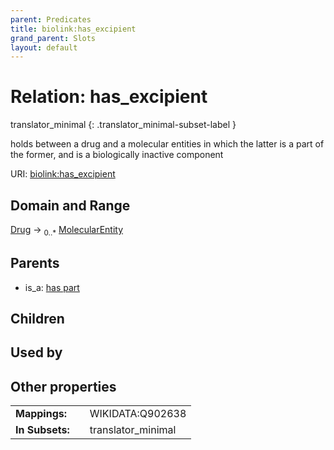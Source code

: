 ```yaml
---
parent: Predicates
title: biolink:has_excipient
grand_parent: Slots
layout: default
---
```


# Relation: has_excipient

translator_minimal
{: .translator_minimal-subset-label }


holds between a drug and a molecular entities in which the latter is a part of the former, and is a biologically inactive component

URI: [biolink:has_excipient](https://w3id.org/biolink/has_excipient)

## Domain and Range

[Drug](Drug.md) ->  <sub>0..\*</sub> [MolecularEntity](MolecularEntity.md)

## Parents

 *  is_a: [has part](has_part.md)

## Children


## Used by


## Other properties

|  |  |  |
| --- | --- | --- |
| **Mappings:** | | WIKIDATA:Q902638 |
| **In Subsets:** | | translator_minimal |

